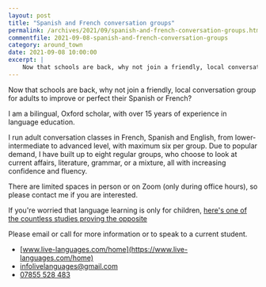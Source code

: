 ```yaml
---
layout: post
title: "Spanish and French conversation groups"
permalink: /archives/2021/09/spanish-and-french-conversation-groups.html
commentfile: 2021-09-08-spanish-and-french-conversation-groups
category: around_town
date: 2021-09-08 10:00:00
excerpt: |
    Now that schools are back, why not join a friendly, local conversation group for adults to improve or perfect their Spanish or French?
---
```

Now that schools are back, why not join a friendly, local conversation group for adults to improve or perfect their Spanish or French?

I am a bilingual, Oxford scholar, with over 15 years of experience in language education.

I run adult conversation classes in French, Spanish and English, from lower-intermediate to advanced level, with maximum six per group. Due to popular demand, I have built up to eight regular groups, who choose to look at current affairs, literature, grammar, or a mixture, all with increasing confidence and fluency.

There are limited spaces in person or on Zoom (only during office hours), so please contact me if you are interested.

If you're worried that language learning is only for children, [here's one of the countless studies proving the opposite](https://www.bbc.co.uk/programmes/articles/2NsHY4MhL95FgclByxS1XRl/can-learning-a-new-language-boost-your-brain)

Please email or call for more information or to speak to a current student.

- [www.live-languages.com/home](https://www.live-languages.com/home)
- [infolivelanguages@gmail.com](mailto:infolivelanguages@gmail.com)
-  [07855 528 483](tel:+447855528483)
